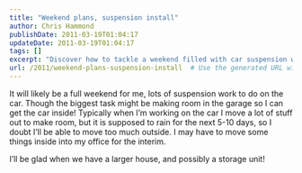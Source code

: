 ```yaml
---
title: "Weekend plans, suspension install"
author: Chris Hammond
publishDate: 2011-03-19T01:04:17
updateDate: 2011-03-19T01:04:17
tags: []
excerpt: "Discover how to tackle a weekend filled with car suspension work and garage organization. Stay tuned for tips on maximizing space efficiently!"
url: /2011/weekend-plans-suspension-install  # Use the generated URL with year
---
```

<p>It will likely be a full weekend for me, lots of suspension work to do on the car. Though the biggest task might be making room in the garage so I can get the car inside! Typically when I’m working on the car I move a lot of stuff out to make room, but it is supposed to rain for the next 5-10 days, so I doubt I’ll be able to move too much outside. I may have to move some things inside into my office for the interim.</p>  <p>I’ll be glad when we have a larger house, and possibly a storage unit! </p>

